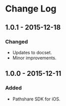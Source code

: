 # Change Log

## 1.0.1 - 2015-12-18
### Changed
- Updates to docset.
- Minor improvements.

## 1.0.0 - 2015-12-11
### Added
- Pathshare SDK for iOS.